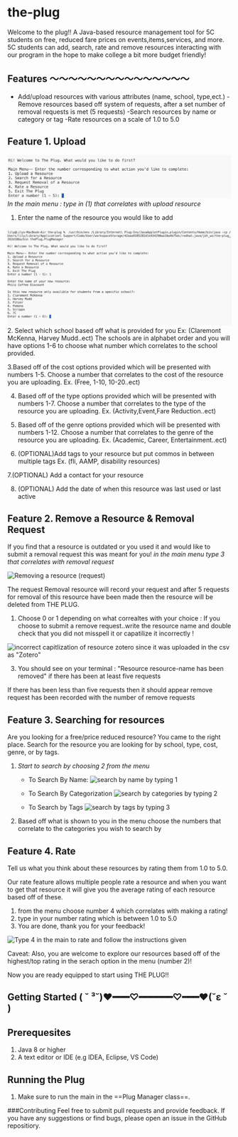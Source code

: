 # the-plug
Welcome to the plug!! A Java-based resource management tool for 5C students on free, reduced fare prices on events,items,services, and more. 5C students can add, search, rate and remove resources interacting with our program in the hope to make college a bit more budget friendly! 

## Features 〜〜〜〜〜〜〜〜〜〜〜〜〜〜〜

- Add/upload resources with various attributes (name, school, type,ect.) 
-Remove resources based off system of requests, after a set number of removal requests is met (5 requests) 
-Search resources by name or category or tag 
-Rate resources on a scale of 1.0 to 5.0

## Feature 1. Upload
![main menu for the ThePlug in main terminal](src/thePlug/menuforThePlug.png)
*In the main menu : type in (1) that correlates with upload resource*

1. Enter the name of the resource you would like to add

![example of main menu when uploading a resource](<src/thePlug/screenshot 1(upload).png>)
2. Select which school based off what is provided for you Ex: (Claremont McKenna, Harvey Mudd..ect) 
The schools are in alphabet order and you will have options 1-6 to choose what number which correlates to the school provided. 

3.Based off of the cost options provided which will be presented with numbers 1-5. Choose a number that correlates to the cost of the resource you are uploading.
Ex. (Free, 1-10, 10-20..ect)

4. Based off of the type options provided which will be presented with numbers 1-7. Choose a number that correlates to the type of the resource you are uploading.
Ex. (Activity,Event,Fare Reduction..ect)

5. Based off of the genre options provided which will be presented with numbers 1-12. Choose a number that correlates to the genre of the resource you are uploading.
Ex. (Academic, Career, Entertainment..ect)

6. (OPTIONAL)Add tags to your resource but put commos in between multiple tags
Ex. (fli, AAMP, disability resources) 

7.(OPTIONAL) Add a contact for your resource

8. (OPTIONAL) Add the date of when this resource was last used or last active 

## Feature 2. Remove a Resource & Removal Request
If you find that a resource is outdated or you used it and would like to submit a removal request this was meant for you! 
*in the main menu type 3 that correlates with removal request*

![Removing a resource (request) ](<Screenshot 2025-05-14 at 3.25.51 PM.png>)

The request Removal resource will record your request and after 5 requests for removal of this resource have been made then the resource will be deleted from THE PLUG.

1. Choose 0 or 1 depending on what correaltes with your choice : 
If you choose to submit a remove request..write the resource name and double check that you did not misspell it or capatilize it incorrectly ! 

![incorrect capitlization of resource zotero since it was uploaded in the csv as "Zotero"](<Screenshot 2025-05-14 at 3.28.08 PM.png>)


3. You should see on your terminal : "Resource resource-name has been removed" if there has been at least five requests 

If there has been less than five requests then it should appear remove request has been recorded with the number of remove requests 

## Feature 3. Searching for resources

Are you looking for a free/price reduced resource? You came to the right place. 
Search for the resource you are looking for by school, type, cost, genre, or by tags.

1. *Start to search by choosing 2 from the menu*
     - To Search By Name:
     ![search by name by typing 1](<Screenshot 2025-05-14 at 3.39.50 PM.png>)
     
     - To Search By Categorization
     ![search by categories by typing 2](<Screenshot 2025-05-14 at 3.39.24 PM.png>)
     

     - To Search by Tags
     ![search by tags by typing 3](<Screenshot 2025-05-14 at 3.38.58 PM.png>)


2. Based off what is shown to you in the menu choose the numbers that correlate to the categories you wish to search by 

## Feature 4. Rate 
Tell us what you think about these resources by rating them from 1.0 to 5.0. 

Our rate feature allows multiple people rate a resource and when you want to get that resource it will give you the average rating of each resource based off of these. 

1. from the menu choose number 4 which correlates with making a rating! 
2. type in your number rating which is between 1.0 to 5.0
3. You are done, thank you for your feedback!

![Type 4 in the main to rate and follow the instructions given ](<Screenshot 2025-05-14 at 3.31.45 PM.png>)

Caveat: Also, you are welcome to explore our resources based off of the highest/top rating in the serach option in the menu (number 2)!


Now you are ready equipped to start using THE PLUG!!

## Getting Started  ( ˘ ³˘)♥━━━♡━━━━━━♡━━━♥(˘ε ˘ )

## Prerequesites

1. Java 8 or higher 
2. A text editor or IDE (e.g IDEA, Eclipse, VS Code)

## Running the Plug 

1. Make sure to run the main in the ==Plug Manager class==. 


###Contributing 
Feel free to submit pull requests and provide feedback. If you have any suggestions or find bugs, please open an issue in the GitHub repositiory.
